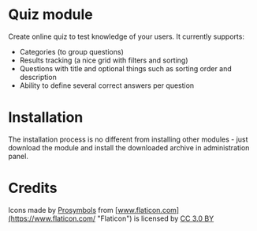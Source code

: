 
# Quiz module

Create online quiz to test knowledge of your users. It currently supports:

- Categories (to group questions)
- Results tracking (a nice grid with filters and sorting)
- Questions with title and optional things such as sorting order and description
- Ability to define several correct answers per question

# Installation

The installation process is no different from installing other modules - just download the module and install the downloaded archive in administration panel.


# Credits

Icons made by [Prosymbols](https://www.flaticon.com/authors/prosymbols "Prosymbols") from [www.flaticon.com](https://www.flaticon.com/ "Flaticon") is licensed by [CC 3.0 BY](http://creativecommons.org/licenses/by/3.0/ "Creative Commons BY 3.0")